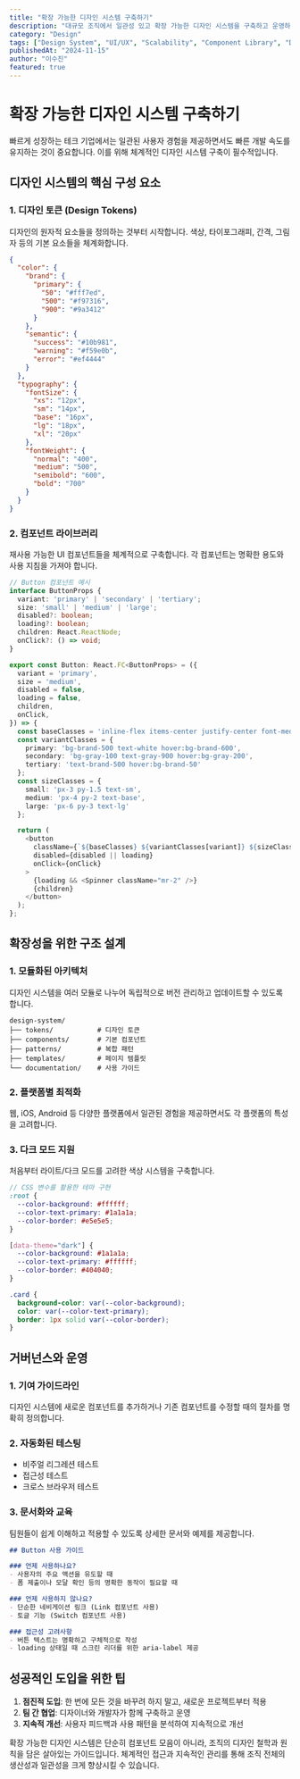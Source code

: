 ```yaml
---
title: "확장 가능한 디자인 시스템 구축하기"
description: "대규모 조직에서 일관성 있고 확장 가능한 디자인 시스템을 구축하고 운영하는 방법을 알아봅니다."
category: "Design"
tags: ["Design System", "UI/UX", "Scalability", "Component Library", "Design Tokens"]
publishedAt: "2024-11-15"
author: "이수진"
featured: true
---
```


# 확장 가능한 디자인 시스템 구축하기

빠르게 성장하는 테크 기업에서는 일관된 사용자 경험을 제공하면서도 빠른 개발 속도를 유지하는 것이 중요합니다. 이를 위해 체계적인 디자인 시스템 구축이 필수적입니다.

## 디자인 시스템의 핵심 구성 요소

### 1. 디자인 토큰 (Design Tokens)
디자인의 원자적 요소들을 정의하는 것부터 시작합니다. 색상, 타이포그래피, 간격, 그림자 등의 기본 요소들을 체계화합니다.

```json
{
  "color": {
    "brand": {
      "primary": {
        "50": "#fff7ed",
        "500": "#f97316",
        "900": "#9a3412"
      }
    },
    "semantic": {
      "success": "#10b981",
      "warning": "#f59e0b",
      "error": "#ef4444"
    }
  },
  "typography": {
    "fontSize": {
      "xs": "12px",
      "sm": "14px",
      "base": "16px",
      "lg": "18px",
      "xl": "20px"
    },
    "fontWeight": {
      "normal": "400",
      "medium": "500",
      "semibold": "600",
      "bold": "700"
    }
  }
}
```

### 2. 컴포넌트 라이브러리
재사용 가능한 UI 컴포넌트들을 체계적으로 구축합니다. 각 컴포넌트는 명확한 용도와 사용 지침을 가져야 합니다.

```typescript
// Button 컴포넌트 예시
interface ButtonProps {
  variant: 'primary' | 'secondary' | 'tertiary';
  size: 'small' | 'medium' | 'large';
  disabled?: boolean;
  loading?: boolean;
  children: React.ReactNode;
  onClick?: () => void;
}

export const Button: React.FC<ButtonProps> = ({
  variant = 'primary',
  size = 'medium',
  disabled = false,
  loading = false,
  children,
  onClick,
}) => {
  const baseClasses = 'inline-flex items-center justify-center font-medium rounded-lg transition-colors';
  const variantClasses = {
    primary: 'bg-brand-500 text-white hover:bg-brand-600',
    secondary: 'bg-gray-100 text-gray-900 hover:bg-gray-200',
    tertiary: 'text-brand-500 hover:bg-brand-50'
  };
  const sizeClasses = {
    small: 'px-3 py-1.5 text-sm',
    medium: 'px-4 py-2 text-base',
    large: 'px-6 py-3 text-lg'
  };

  return (
    <button
      className={`${baseClasses} ${variantClasses[variant]} ${sizeClasses[size]}`}
      disabled={disabled || loading}
      onClick={onClick}
    >
      {loading && <Spinner className="mr-2" />}
      {children}
    </button>
  );
};
```

## 확장성을 위한 구조 설계

### 1. 모듈화된 아키텍처
디자인 시스템을 여러 모듈로 나누어 독립적으로 버전 관리하고 업데이트할 수 있도록 합니다.

```
design-system/
├── tokens/           # 디자인 토큰
├── components/       # 기본 컴포넌트
├── patterns/         # 복합 패턴
├── templates/        # 페이지 템플릿
└── documentation/    # 사용 가이드
```

### 2. 플랫폼별 최적화
웹, iOS, Android 등 다양한 플랫폼에서 일관된 경험을 제공하면서도 각 플랫폼의 특성을 고려합니다.

### 3. 다크 모드 지원
처음부터 라이트/다크 모드를 고려한 색상 시스템을 구축합니다.

```scss
// CSS 변수를 활용한 테마 구현
:root {
  --color-background: #ffffff;
  --color-text-primary: #1a1a1a;
  --color-border: #e5e5e5;
}

[data-theme="dark"] {
  --color-background: #1a1a1a;
  --color-text-primary: #ffffff;
  --color-border: #404040;
}

.card {
  background-color: var(--color-background);
  color: var(--color-text-primary);
  border: 1px solid var(--color-border);
}
```

## 거버넌스와 운영

### 1. 기여 가이드라인
디자인 시스템에 새로운 컴포넌트를 추가하거나 기존 컴포넌트를 수정할 때의 절차를 명확히 정의합니다.

### 2. 자동화된 테스팅
- 비주얼 리그레션 테스트
- 접근성 테스트
- 크로스 브라우저 테스트

### 3. 문서화와 교육
팀원들이 쉽게 이해하고 적용할 수 있도록 상세한 문서와 예제를 제공합니다.

```markdown
## Button 사용 가이드

### 언제 사용하나요?
- 사용자의 주요 액션을 유도할 때
- 폼 제출이나 모달 확인 등의 명확한 동작이 필요할 때

### 언제 사용하지 않나요?
- 단순한 네비게이션 링크 (Link 컴포넌트 사용)
- 토글 기능 (Switch 컴포넌트 사용)

### 접근성 고려사항
- 버튼 텍스트는 명확하고 구체적으로 작성
- loading 상태일 때 스크린 리더를 위한 aria-label 제공
```

## 성공적인 도입을 위한 팁

1. **점진적 도입**: 한 번에 모든 것을 바꾸려 하지 말고, 새로운 프로젝트부터 적용
2. **팀 간 협업**: 디자이너와 개발자가 함께 구축하고 운영
3. **지속적 개선**: 사용자 피드백과 사용 패턴을 분석하여 지속적으로 개선

확장 가능한 디자인 시스템은 단순히 컴포넌트 모음이 아니라, 조직의 디자인 철학과 원칙을 담은 살아있는 가이드입니다. 체계적인 접근과 지속적인 관리를 통해 조직 전체의 생산성과 일관성을 크게 향상시킬 수 있습니다.